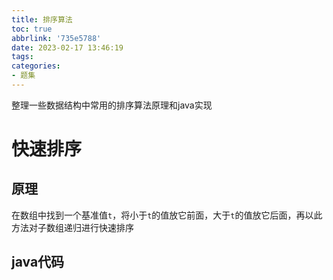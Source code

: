 ```yaml
---
title: 排序算法
toc: true
abbrlink: '735e5788'
date: 2023-02-17 13:46:19
tags:
categories:
- 题集
---
```

整理一些数据结构中常用的排序算法原理和java实现
# 快速排序
## 原理
在数组中找到一个基准值`t`，将小于`t`的值放它前面，大于`t`的值放它后面，再以此方法对子数组递归进行快速排序

## java代码

